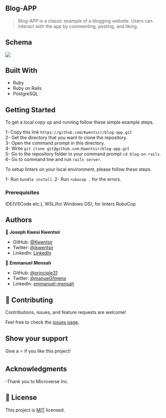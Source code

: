 ## Blog-APP

> Blog-APP is a classic example of a blogging website. Users can interact with the app by commenting, posting, and liking.

## Schema
![](https://github.com/microverseinc/curriculum-rails/blob/main/blog-app/images/blog_app_erd.png)

## Built With

- Ruby
- Ruby on Rails
-  PostgreSQL

## Getting Started

To get a local copy up and running follow these simple example steps.

1- Copy this link `https://github.com/Kwentsir/blog-app.git` <br>
2- Get the directory that you want to clone the repository. <br>
3- Open the command prompt in this directory. <br>
4- Write `git clone git@github.com:Kwentsir/blog-app.git` <br>
5- Go to the repository folder in your command prompt `cd blog-on-rails`. <br>
6- Go to command line and run `rails server`.

To setup linters on your local environment, please follow these steps.

1- Run `bundle install`.
2- Run `rubocop .` for the errors.

### Prerequisites

IDE(VSCode etc.), WSL(for Windows OS), for linters RuboCop

## Authors
👤 **Joseph Kwesi Kwentsir**

- GitHub: [@Kwentsir](https://github.com/Kwentsir/)
- Twitter: [@jkwentsir](https://twitter.com/jkwentsir)
- LinkedIn: [LinkedIn](https://www.linkedin.com/in/josephkwentsir/)

👤 **Emmanuel Mensah**

- GitHub: [@principle31](https://github.com/principles31)
- Twitter: [@manuel31mens](https://Twiter.com/@Manuel31mens)
- LinkedIn: [emmanuel-mensah](www.linkedin.com/in/emmanuel-mensah-)

## 🤝 Contributing

Contributions, issues, and feature requests are welcome!

Feel free to check the [issues page](../../issues/).

## Show your support

Give a ⭐️ if you like this project!

## Acknowledgments

-Thank you to Microverse Inc.

## 📝 License

This project is [MIT](./LICENSE.md) licensed.